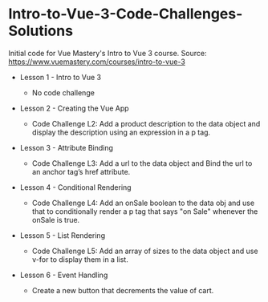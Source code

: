 # Intro-to-Vue-3-Code-Challenges-Solutions

Initial code for Vue Mastery's Intro to Vue 3 course.
Source: https://www.vuemastery.com/courses/intro-to-vue-3

- Lesson 1 - Intro to Vue 3
    - No code challenge

- Lesson 2 - Creating the Vue App
    - Code Challenge L2: Add a product description to the data object and display the description using an expression in a p tag.

- Lesson 3 - Attribute Binding
    - Code Challenge L3: Add a url to the data object and Bind the url to an anchor tag’s href attribute.

- Lesson 4 - Conditional Rendering
    - Code Challenge L4: Add an onSale boolean to the data obj and use that to conditionally render a p tag that says "on Sale" whenever the onSale is true.

- Lesson 5 - List Rendering
    - Code Challenge L5: Add an array of sizes to the data object and use v-for to display them in a list.

- Lesson 6 - Event Handling
    - Create a new button that decrements the value of cart.